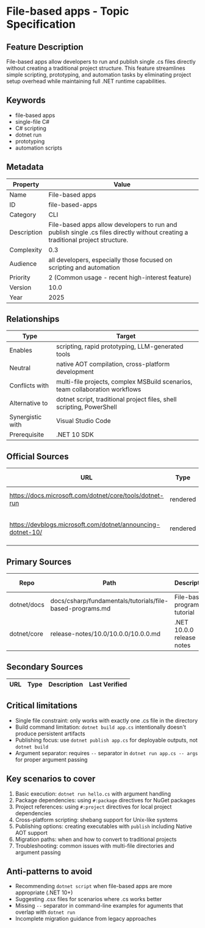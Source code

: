 # File-based apps - Topic Specification

## Feature Description

File-based apps allow developers to run and publish single .cs files directly without creating a traditional project structure. This feature streamlines simple scripting, prototyping, and automation tasks by eliminating project setup overhead while maintaining full .NET runtime capabilities.

## Keywords

- file-based apps
- single-file C#
- C# scripting
- dotnet run
- prototyping
- automation scripts

## Metadata

| Property | Value |
| --- | --- |
| Name | File-based apps |
| ID | file-based-apps |
| Category | CLI |
| Description | File-based apps allow developers to run and publish single .cs files directly without creating a traditional project structure. |
| Complexity | 0.3 |
| Audience | all developers, especially those focused on scripting and automation |
| Priority | 2 (Common usage - recent high-interest feature) |
| Version | 10.0 |
| Year | 2025 |

## Relationships

| Type | Target |
| --- | --- |
| Enables | scripting, rapid prototyping, LLM-generated tools |
| Neutral | native AOT compilation, cross-platform development |
| Conflicts with | multi-file projects, complex MSBuild scenarios, team collaboration workflows |
| Alternative to | dotnet script, traditional project files, shell scripting, PowerShell |
| Synergistic with | Visual Studio Code |
| Prerequisite | .NET 10 SDK |

## Official Sources

| URL | Type | Description | Last Verified |
| --- | --- | --- | --- |
| https://docs.microsoft.com/dotnet/core/tools/dotnet-run | rendered | dotnet run command documentation | 2025-09-20 |
| https://devblogs.microsoft.com/dotnet/announcing-dotnet-10/ | rendered | .NET 10 announcement with file-based apps | 404 |

## Primary Sources

| Repo | Path | Description | Last Verified |
| --- | --- | --- | --- |
| dotnet/docs | docs/csharp/fundamentals/tutorials/file-based-programs.md | File-based programs tutorial | - |
| dotnet/core | release-notes/10.0/10.0.0/10.0.0.md | .NET 10.0.0 release notes | - |

## Secondary Sources

| URL | Type | Description | Last Verified |
| --- | --- | --- | --- |

## Critical limitations

- Single file constraint: only works with exactly one .cs file in the directory
- Build command limitation: `dotnet build app.cs` intentionally doesn't produce persistent artifacts
- Publishing focus: use `dotnet publish app.cs` for deployable outputs, not `dotnet build`
- Argument separator: requires `--` separator in `dotnet run app.cs -- args` for proper argument passing

## Key scenarios to cover

1. Basic execution: `dotnet run hello.cs` with argument handling
2. Package dependencies: using `#:package` directives for NuGet packages
3. Project references: using `#:project` directives for local project dependencies
4. Cross-platform scripting: shebang support for Unix-like systems
5. Publishing options: creating executables with `publish` including Native AOT support
6. Migration paths: when and how to convert to traditional projects
7. Troubleshooting: common issues with multi-file directories and argument passing

## Anti-patterns to avoid

- Recommending `dotnet script` when file-based apps are more appropriate (.NET 10+)
- Suggesting .csx files for scenarios where .cs works better
- Missing `--` separator in command-line examples for aguments that overlap with `dotnet run`
- Incomplete migration guidance from legacy approaches

